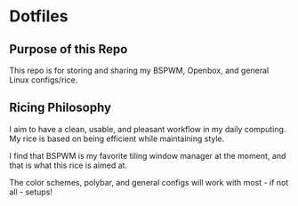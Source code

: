 # Dotfiles

## Purpose of this Repo

This repo is for storing and sharing my BSPWM, Openbox, and general Linux configs/rice.

## Ricing Philosophy

I aim to have a clean, usable, and pleasant workflow in my daily computing. My rice is based on being efficient while maintaining style.

I find that BSPWM is my favorite tiling window manager at the moment, and that is what this rice is aimed at.

The color schemes, polybar, and general configs will work with most - if not all - setups!
